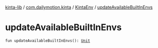 [kinta-lib](../../index.md) / [com.dailymotion.kinta](../index.md) / [KintaEnv](index.md) / [updateAvailableBuiltInEnvs](./update-available-built-in-envs.md)

# updateAvailableBuiltInEnvs

`fun updateAvailableBuiltInEnvs(): `[`Unit`](https://kotlinlang.org/api/latest/jvm/stdlib/kotlin/-unit/index.html)